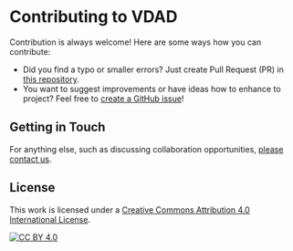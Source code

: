# Contributing to VDAD

Contribution is always welcome! Here are some ways how you can contribute:

 * Did you find a typo or smaller errors? Just create Pull Request (PR) in [this repository](https://github.com/ethical-se/value-driven-analysis-and-design).
 * You want to suggest improvements or have ideas how to enhance to project? Feel free to [create a GitHub issue](https://github.com/ethical-se/value-driven-analysis-and-design/issues)!

## Getting in Touch

For anything else, such as discussing collaboration opportunities, [please contact us](https://www.ost.ch/de/person/stefan-kapferer-2046).

## License
This work is licensed under a
[Creative Commons Attribution 4.0 International License][cc-by].

[![CC BY 4.0][cc-by-image]][cc-by]

[cc-by]: http://creativecommons.org/licenses/by/4.0/
[cc-by-image]: https://i.creativecommons.org/l/by/4.0/88x31.png
[cc-by-shield]: https://img.shields.io/badge/License-CC%20BY%204.0-lightgrey.svg
